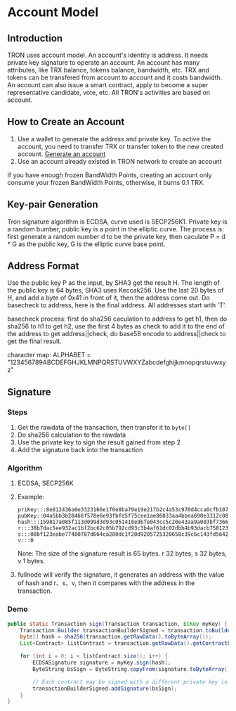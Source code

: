 # Account Model

## Introduction

TRON uses account model. An account's identity is address. It needs private key signature to operate an account. An account has many attributes, like TRX balance, tokens balance, bandwidth, etc. TRX and tokens can be transfered from account to account and it costs bandwidth. An account can also issue a smart contract, apply to become a super representative candidate, vote, etc. All TRON's activities are based on account.

## How to Create an Account

1. Use a wallet to generate the address and private key. To active the account, you need to transfer TRX or transfer token to the new created account. [Generate an account](https://tronscan.org/#/wallet/new)
2. Use an account already existed in TRON network to create an account

If you have enough frozen BandWidth Points, creating an account only consume your frozen BandWidth Points, otherwise, it burns 0.1 TRX.

## Key-pair Generation

Tron signature algorithm is ECDSA, curve used is SECP256K1. Private key is a random bumber, public key is a point in the elliptic curve. The process is: first generate a random number d to be the private key, then caculate P = d * G as the public key, G is the elliptic curve base point.

## Address Format

Use the public key P as the input, by SHA3 get the result H. The length of the public key is 64 bytes, SHA3 uses Keccak256. Use the last 20 bytes of H, and add a byte of 0x41 in front of it, then the address come out. Do basecheck to address, here is the final address. All addresses start with 'T'.

basecheck process: first do sha256 caculation to address to get h1, then do sha256 to h1 to get h2, use the first 4 bytes as check to add it to the end of the address to get address||check, do base58 encode to address||check to get the final result.

character map:
ALPHABET = "123456789ABCDEFGHJKLMNPQRSTUVWXYZabcdefghijkmnopqrstuvwxyz"

## Signature

### Steps

1. Get the rawdata of the transaction, then transfer it to `byte[]`
2. Do sha256 calculation to the rawdata
3. Use the private key to sign the result gained from step 2
4. Add the signature back into the transaction

### Algorithm

1. ECDSA, SECP256K
2. Example:

    ```text
    priKey:::8e812436a0e3323166e1f0e8ba79e19e217b2c4a53c970d4cca0cfb1078979df
    pubKey::04a5bb3b28466f578e6e93fbfd5f75cee1ae86033aa4bbea690e3312c087181eb366f9a1d1d6a437a9bf9fc65ec853b9fd60fa322be3997c47144eb20da658b3d1
    hash:::159817a085f113d099d3d93c051410e9bfe043cc5c20e43aa9a083bf73660145
    r:::38b7dac5ee932ac1bf2bc62c05b792cd93c3b4af61dc02dbb4b93dacb758123f
    s:::08bf123eabe77480787d664ca280dc1f20d9205725320658c39c6c143fd5642d
    v:::0
    ```

    Note: The size of the signature result is 65 bytes. r 32 bytes, s 32 bytes, v 1 bytes.

3. fullnode will verify the signature, it generates an address with the value of hash and r、s、v, then it compares with the address in the transaction.

### Demo

```java
public static Transaction sign(Transaction transaction, ECKey myKey) {
    Transaction.Builder transactionBuilderSigned = transaction.toBuilder();
    byte[] hash = sha256(transaction.getRawData().toByteArray());
    List<Contract> listContract = transaction.getRawData().getContractList();

    for (int i = 0; i < listContract.size(); i++) {
        ECDSASignature signature = myKey.sign(hash);
        ByteString bsSign = ByteString.copyFrom(signature.toByteArray());

        // Each contract may be signed with a different private key in the future.
        transactionBuilderSigned.addSignature(bsSign);
    }
}
```
